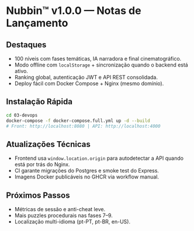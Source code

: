 # Nubbin™ v1.0.0 — Notas de Lançamento

## Destaques
- 100 níveis com fases temáticas, IA narradora e final cinematográfico.
- Modo offline com `localStorage` + sincronização quando o backend está ativo.
- Ranking global, autenticação JWT e API REST consolidada.
- Deploy fácil com Docker Compose + Nginx (mesmo domínio).

## Instalação Rápida
```bash
cd 03-devops
docker-compose -f docker-compose.full.yml up -d --build
# Front: http://localhost:8080 | API: http://localhost:4000
```

## Atualizações Técnicas
- Frontend usa `window.location.origin` para autodetectar a API quando está por trás do Nginx.
- CI garante migrações do Postgres e smoke test do Express.
- Imagens Docker publicáveis no GHCR via workflow manual.

## Próximos Passos
- Métricas de sessão e anti-cheat leve.
- Mais puzzles procedurais nas fases 7–9.
- Localização multi-idioma (pt-PT, pt-BR, en-US).
